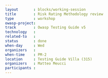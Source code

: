 ```yaml
---
layout       : blocks/working-session
title        : Risk Rating Methodology review
type         : workshop
owasp-project: 
track        : Owasp Testing Guide v5
technology   :
related-to   :
status       : done
when-day     : Wed
organizers   : 
when-time    : PM-2
location     : Testing Guide Villa (315)
organizers   : Matteo Meucci
participants : 
---
```

